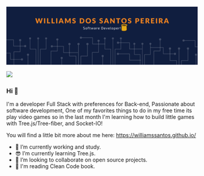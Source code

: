 ![alt text](https://github.com/WilliamsSantos/WilliamsSantos/blob/main/banner.png?raw=true)

<a href="https://www.linkedin.com/in/williams-santos-82090a152/"><img src="https://img.shields.io/badge/linkedin-%230077B5.svg?&style=for-the-badge&logo=linkedin&logoColor=white"></img></a>

### Hi 👋
I'm a developer Full Stack with preferences for Back-end, Passionate about software development, One of my favorites things to do in my free time its play video games so in the last month I'm learning how to build little games with Tree.js/Tree-fiber, and Socket-IO!

You will find a little bit more about me here: https://williamssantos.github.io/

- 🔭 I’m currently working and study.
- :sunglasses: I’m currently learning Tree.js.
- 🤝 I’m looking to collaborate on open source projects.
- :book: I'm reading Clean Code book.
